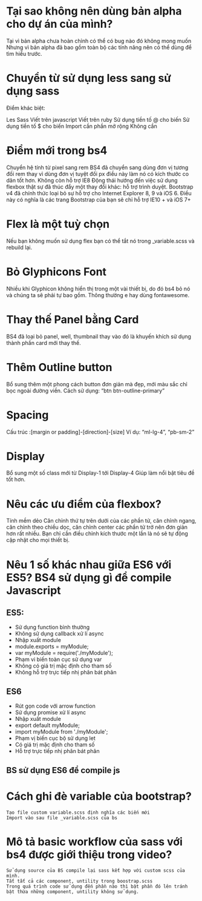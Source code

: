 # Tại sao không nên dùng bản alpha cho dự án của mình?
Tại vì bản alpha chưa hoàn chỉnh có thể có bug nào đó không mong muốn
Nhưng vì bản alpha đã bao gồm toàn bộ các tính năng nên có thể dùng để tìm hiểu trước.


# Chuyển từ sử dụng less sang sử dụng sass
Điểm khác biệt: 

Les
Sass
Viết trên javascript
Viết trên ruby
Sử dụng tiền tố @ cho biến
Sử dụng tiền tố $ cho biến
Import cần phần mở rộng
Không cần





# Điểm mới trong bs4
Chuyển hệ tính từ pixel sang rem
BS4 đã chuyển sang dùng đơn vị tương đối rem thay vì dùng đơn vị tuyệt đối px điều này làm nó có kích thước co dãn tốt hơn. 
Không còn hỗ trợ IE8
Động thái hướng đến việc sử dụng flexbox thật sự đã thúc đẩy một thay đổi khác: hỗ trợ trình duyệt. Bootstrap v4 đã chính thức loại bỏ sự hỗ trợ cho Internet Explorer 8, 9 và iOS 6. Điều này có nghĩa là các trang Bootstrap của bạn sẽ chỉ hỗ trợ IE10 + và iOS 7+

# Flex là một tuỳ chọn
Nếu bạn không muốn sử dụng flex bạn có thể tắt nó trong _variable.scss và rebuild lại.
# Bỏ Glyphicons Font
Nhiều khi Glyphicon không hiển thị trong một vài thiết bị, do đó bs4 bỏ nó và chúng ta sẽ phải tự bao gồm. Thông thường e hay dùng fontawesome.
# Thay thế Panel bằng Card
BS4 đã loại bỏ panel, well, thumbnail thay vào đó là khuyến khích sử dụng thành phần card mới thay thế.
# Thêm Outline button
Bổ sung thêm một phong cách button đơn giản mà đẹp, mới màu sắc chỉ bọc ngoài đường viền.
Cách sử dụng: “btn btn-outline-primary”
# Spacing
Cấu trúc :[margin or padding]-[direction]-[size]
Ví dụ: “ml-lg-4”, “pb-sm-2”
# Display 
Bổ sung một số class mới từ Display-1 tới Display-4
Giúp làm nổi bật tiêu đề tốt hơn.
# Nêu các ưu điểm của flexbox?
Tính mềm dẻo
Căn chỉnh thứ tự trên dưới của các phần tử, căn chỉnh ngang, căn chỉnh theo chiều dọc, căn chỉnh center các phần tử trở nên đơn giản hơn rất nhiều.
Bạn chỉ cần điều chỉnh kích thước một lần là nó sẽ tự động cập nhật cho mọi thiết bị.
# Nêu 1 số khác nhau giữa ES6 với ES5? BS4 sử dụng gì để compile Javascript
## ES5:
- Sử dụng function bình thường
- Không sử dụng callback xử lí async
- Nhập xuất module
- module.exports = myModule;
- var myModule = require('./myModule');
- Phạm vi biến toàn cục sử dụng var
- Không có giá trị mặc định cho tham số
- Không hỗ trợ trực tiếp nhị phân bát phân
## ES6
- Rút gọn code với arrow function
- Sử dụng promise xử lí async
- Nhập xuất module
- export default myModule;
- import myModule from './myModule';
- Phạm vị biến cục bộ sử dụng let
- Có giá trị mặc định cho tham số
- Hỗ trợ trực tiếp nhị phân bát phân
## BS sử dụng ES6 để compile js
# Cách ghi đè variable của bootstrap?
    Tạo file custom variable.scss định nghĩa các biến mới
    Import vào sau file _variable.scss của bs
# Mô tả  basic workflow của sass với bs4 được giới thiệu trong video?
    Sử dụng source của BS compile lại sass kết hợp với custom scss của mình.
    Tắt tất cả các component, untility trong boostrap.scss
    Trong quá trình code sử dụng đến phần nào thì bật phần đó lên tránh bật thừa những component, untility không sử dụng.
